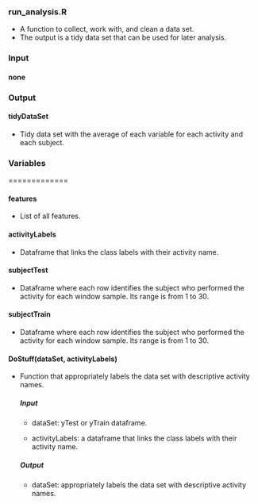 ### run_analysis.R

  * A function to collect, work with, and clean a data set. 
  * The output is a tidy data set that can be used for later analysis.

  ### Input

  #### none

  ### Output

  #### tidyDataSet

   * Tidy data set with the average of each variable for each activity and each subject. 

### Variables
=============

#### features

 * List of all features.

#### activityLabels

 * Dataframe that links the class labels with their activity name.

#### subjectTest

 * Dataframe where each row identifies the subject who performed the activity for each window sample. Its range is from 1 to 30. 

#### subjectTrain

* Dataframe where each row identifies the subject who performed the activity for each window sample. Its range is from 1 to 30. 

#### DoStuff(dataSet, activityLabels)

* Function that appropriately labels the data set with descriptive activity names.
  
  ##### Input

   * dataSet: yTest or yTrain dataframe.

   * activityLabels: a dataframe that links the class labels with their activity name.

  ##### Output
  
   * dataSet: appropriately labels the data set with descriptive activity names.
